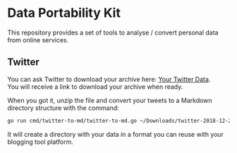 # Data Portability Kit

This repository provides a set of tools to analyse / convert personal data from online services.

## Twitter

You can ask Twitter to download your archive here: [Your Twitter Data](https://twitter.com/settings/your_twitter_data).  
You will receive a link to download your archive when ready.

When you got it, unzip the file and convert your tweets to a Markdown directory structure with the command:

```bash
go run cmd/twitter-to-md/twitter-to-md.go ~/Downloads/twitter-2018-12-27-abcd121212 posts
``` 

It will create a directory with your data in a format you can reuse with your blogging tool platform.
